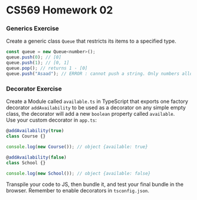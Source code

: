 # CS569 Homework 02
### Generics Exercise
Create a generic class `Queue` that restricts its items to a specified type.
```javascript
const queue = new Queue<number>();
queue.push(0); // [0]
queue.push(1); // [0, 1]
queue.pop(); // returns 1 - [0]
queue.push("Asaad"); // ERROR : cannot push a string. Only numbers allowed
```
  
### Decorator Exercise
Create a Module called `available.ts` in TypeScript that exports one factory decorator `addAvailability` to be used as a decorator on any simple empty class, the decorator will add a new `boolean` property called `available`.  
Use your custom decorator in `app.ts`:
```javascript
@addAvailability(true) 
class Course {} 

console.log(new Course()); // object {available: true}

@addAvailability(false) 
class School {} 

console.log(new School()); // object {available: false}
```
Transpile your code to JS, then bundle it, and test your final bundle in the browser. Remember to enable decorators in `tsconfig.json`.
